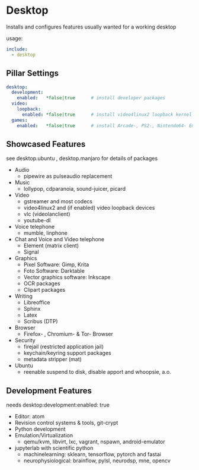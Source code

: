 # Desktop

Installs and configures features usually wanted for a working desktop

usage:

```yaml
include:
  - desktop

```

## Pillar Settings

```yaml
desktop:
  development:
    enabled:   *false|true      # install developer packages
  video:
    loopback:
      enabled: *false|true      # install video4linux2 loopback kernel modules
  games:
    enabled:   *false|true      # install Arcade-, PS2-, Nintendo64- Emulator
```

## Showcased Features

see desktop.ubuntu , desktop.manjaro for details of packages

+ Audio
    + pipewire as pulseaudio replacement
+ Music
    + lollypop, cdparanoia, sound-juicer, picard
+ Video
    + gstreamer and most codecs
    + video4linux2 and (if enabled) video loopback devices
    + vlc (videolanclient)
    + youtube-dl
+ Voice telephone
    + mumble, linphone
+ Chat and Voice and Video telephone
    + Element (matrix client)
    + Signal
+ Graphics
    + Pixel Software: Gimp, Krita
    + Foto Software: Darktable
    + Vector graphics software: Inkscape
    + OCR packages
    + Clipart packages
+ Writing
    + Libreoffice
    + Sphinx
    + Latex
    + Scribus (DTP)
+ Browser
    + Firefox- , Chromium- \& Tor- Browser
+ Security
    + firejail (restricted application jail)
    + keychain/keyring support packages
    + metadata stripper (mat)
+ Ubuntu
    + reenable suspend to disk, disable apport and whoopsie, a.o.

## Development Features

needs desktop:development:enabled: true

+ Editor: atom
+ Revision control systems & tools, git-crypt
+ Python development
+ Emulation/Virtualization
  + qemu/kvm, libvirt, lxc, vagrant, nspawn, android-emulator
+ jupyterlab with scientific python
  + machinelearning:  sklearn, tensorflow, pytorch and fastai
  + neurophysiological: brainflow, pylsl, neurodsp, mne, opencv
